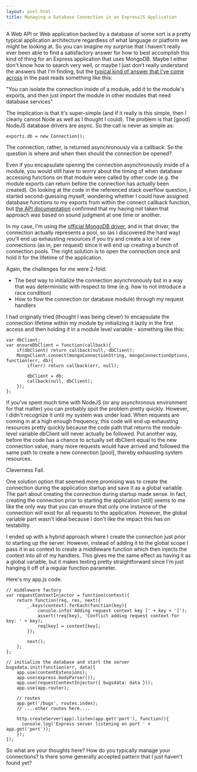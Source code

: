 ```yaml
---
layout: post.html
title: Managing a Database Connection in an ExpressJS Application
---
```


A Web API or Web application backed by a database of some sort is a pretty typical application architecture regardless of what language or platform we might be looking at. So you can imagine my surprise that I haven't really ever been able to find a satisfactory answer for how to best accomplish this kind of thing for an Express application that uses MongoDB. Maybe I either don't know how to search very well, or maybe I just don't really understand the answers that I'm finding, but the [typical kind of answer that I've come across](http://stackoverflow.com/questions/18044113/connection-to-mongodb-native-driver-in-express-js) in the past reads something like this:

"You can isolate the connection inside of a module, add it to the module's exports, and then just import the module in other modules that need database services" 

The implication is that it's super-simple (and if it really is this simple, then I clearly cannot Node as well as I thought I could). The problem is that [good] NodeJS database drivers are async. So the call is never as simple as:

```
exports.db = new Connection();
```

The connection, rather, is returned asynchronously via a callback. So the question is where and when then should the connection be opened? 

Even if you encapsulate opening the connection asynchronously inside of a module, you would still have to worry about the timing of when database accessing functions on that module were called by other code (e.g. the module exports can return before the connection has actually been created). On looking at the code in the referenced stack overflow question, I started second-guessing myself, wondering whether I could have assigned database functions to my exports from within the connect callback function, but [the API documentation](http://nodejs.org/api/modules.html#modules_module_exports) confirmed that my having not taken that approach was based on sound judgment at one time or another.

In my case, I'm using the [official MongoDB driver](http://docs.mongodb.org/ecosystem/drivers/node-js/), and in that driver, the connection actually represents a pool, so (as I discovered the hard way) you'll end up exhausting resources if you try and create a lot of new connections (as in, per request) since it will end up creating a bunch of connection pools. The right solution is to open the connection once and hold it for the lifetime of the application. 

Again, the challenges for me were 2-fold:

* The best way to initialize the connection asynchronously but in a way that was deterministic with respect to time (e.g. how to not introduce a race condition)
* How to flow the connection (or database module) through my request handlers

I had originally tried (thought I was being clever) to encapsulate the connection lifetime within my module by initializing it lazily in the first access and then holding it in a module level variable - something like this:

```
var dbClient;
var ensureDbClient = function(callback){
    if(dbClient) return callback(null, dbClient);
    MongoClient.connect(mongoConnectionString, mongoConnectionOptions, function(err, db){
        if(err) return callback(err, null);

        dbClient = db;
        callback(null, dbClient);
    });
};
```

If you've spent much time with NodeJS (or any asynchronous environment for that matter) you can probably spot the problem pretty quickly. However, I didn't recognize it until my system was under load. When requests are coming in at a high enough frequency, this code will end up exhausting resources pretty quickly because the code path that returns the module-level variable dbClient will never actually be followed. Put another way, before the code has a chance to actually set dbClient equal to the new connection value, many more requests would have arrived and followed the same path to create a new connection [pool], thereby exhausting system resources.

Cleverness Fail.

One solution option that seemed more promising was to create the connection during the application startup and save it as a global variable. The part about creating the connection during startup made sense. In fact, creating the connection prior to starting the application [still] seems to me like the only way that you can ensure that only one instance of the connection will exist for all requests to the application. However, the global variable part wasn't ideal because I don't like the impact this has on testability.

I ended up with a hybrid approach where I create the connection just prior to starting up the server. However, instead of adding it to the global scope I pass it in as context to create a middleware function which then injects the context into all of my handlers. This gives me the same effect as having it as a global variable, but it makes testing pretty straightforward since I'm just hanging it off of a regular function parameter.

Here's my app.js code.

```
// middleware factory
var requestContextInjector = function(context){
    return function(req, res, next){
        _.keys(context).forEach(function(key){
            console.info('Adding request context key [' + key + ']');
            assert(!req[key], 'Conflict adding request context for key: ' + key);
            req[key] = context[key];
        });

        next();
    };
};

// initialize the database and start the server
bugsdata.init(function(err, data){
    app.use(contentExtensions);
    app.use(express.bodyParser());
    app.use(requestContextInjector({ bugsdata: data }));
    app.use(app.router);

    // routes 
    app.get('/bugs', routes.index);
    // ....other routes here....

    http.createServer(app).listen(app.get('port'), function(){
      console.log('Express server listening on port ' + app.get('port'));
    });
});
```

So what are your thoughts here? How do you typically manage your connections? Is there some generally accepted pattern that I just haven't found yet?